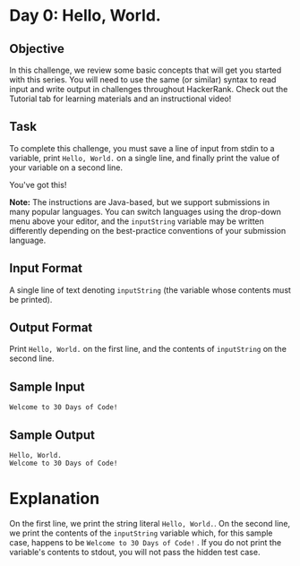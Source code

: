 # Day 0: Hello, World.

## Objective

In this challenge, we review some basic concepts that will get you started with
this series. You will need to use the same (or similar) syntax to read input
and write output in challenges throughout HackerRank. Check out the Tutorial
tab for learning materials and an instructional video!

## Task

To complete this challenge, you must save a line of input from stdin to a
variable, print `Hello, World.` on a single line, and finally print the value
of your variable on a second line.

You've got this!

**Note:** The instructions are Java-based, but we support submissions in many
popular languages. You can switch languages using the drop-down menu above your
editor, and the `inputString` variable may be written differently depending on
the best-practice conventions of your submission language.

## Input Format

A single line of text denoting `inputString` (the variable whose contents must
be printed).

## Output Format

Print `Hello, World.` on the first line, and the contents of `inputString` on
the second line.

## Sample Input

```text
Welcome to 30 Days of Code!
```

## Sample Output

```text
Hello, World.
Welcome to 30 Days of Code!
```

# Explanation

On the first line, we print the string literal `Hello, World.`. On the second
line, we print the contents of the `inputString` variable which, for this
sample case, happens to be `Welcome to 30 Days of Code!` . If you do not print
the variable's contents to stdout, you will not pass the hidden test case.

